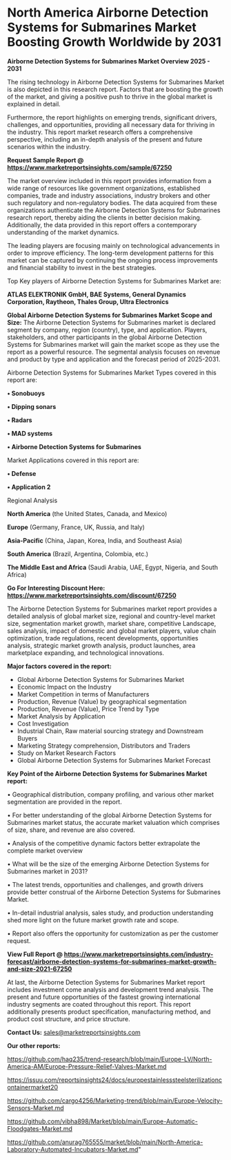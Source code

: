 # North America Airborne Detection Systems for Submarines Market Boosting Growth Worldwide by 2031

<Strong> Airborne Detection Systems for Submarines Market Overview 2025 - 2031</strong>

The rising technology in Airborne Detection Systems for Submarines Market is also depicted in this research report. Factors that are boosting the growth of the market, and giving a positive push to thrive in the global market is explained in detail.

Furthermore, the report highlights on emerging trends, significant drivers, challenges, and opportunities, providing all necessary data for thriving in the industry. This report market research offers a comprehensive perspective, including an in-depth analysis of the present and future scenarios within the industry.

<strong>Request Sample Report @ <a href=https://www.marketreportsinsights.com/sample/67250>https://www.marketreportsinsights.com/sample/67250</a></strong>

The market overview included in this report provides information from a wide range of resources like government organizations, established companies, trade and industry associations, industry brokers and other such regulatory and non-regulatory bodies. The data acquired from these organizations authenticate the Airborne Detection Systems for Submarines research report, thereby aiding the clients in better decision making. Additionally, the data provided in this report offers a contemporary understanding of the market dynamics.

The leading players are focusing mainly on technological advancements in order to improve efficiency. The long-term development patterns for this market can be captured by continuing the ongoing process improvements and financial stability to invest in the best strategies.

Top Key players of Airborne Detection Systems for Submarines Market are:

<strong>ATLAS ELEKTRONIK GmbH, BAE Systems, General Dynamics Corporation, Raytheon, Thales Group, Ultra Electronics</strong>

<strong><b>Global Airborne Detection Systems for Submarines Market Scope and Size:</b></strong>
The Airborne Detection Systems for Submarines market is declared segment by company, region (country), type, and application. Players, stakeholders, and other participants in the global Airborne Detection Systems for Submarines market will gain the market scope as they use the report as a powerful resource. The segmental analysis focuses on revenue and product by type and application and the forecast period of 2025-2031.

Airborne Detection Systems for Submarines Market Types covered in this report are:

<strong>• Sonobuoys

• Dipping sonars

• Radars

• MAD systems

• Airborne Detection Systems for Submarines</strong>

Market Applications covered in this report are:

<strong>• Defense

• Application 2</strong> 

Regional Analysis

<strong>North America</strong> (the United States, Canada, and Mexico)

<strong>Europe</strong> (Germany, France, UK, Russia, and Italy)

<strong>Asia-Pacific</strong> (China, Japan, Korea, India, and Southeast Asia)

<strong>South America</strong> (Brazil, Argentina, Colombia, etc.)

<strong>The Middle East and Africa</strong> (Saudi Arabia, UAE, Egypt, Nigeria, and South Africa)

<strong>Go For Interesting Discount Here: <a href=https://www.marketreportsinsights.com/discount/67250>https://www.marketreportsinsights.com/discount/67250</a></strong>

The Airborne Detection Systems for Submarines market report provides a detailed analysis of global market size, regional and country-level market size, segmentation market growth, market share, competitive Landscape, sales analysis, impact of domestic and global market players, value chain optimization, trade regulations, recent developments, opportunities analysis, strategic market growth analysis, product launches, area marketplace expanding, and technological innovations.

<strong><b>Major factors covered in the report:</b></strong>
<ul>
  <li>Global Airborne Detection Systems for Submarines Market </li>
  <li>Economic Impact on the Industry</li>
  <li>Market Competition in terms of Manufacturers</li>
  <li>Production, Revenue (Value) by geographical segmentation</li>
  <li>Production, Revenue (Value), Price Trend by Type</li>
  <li>Market Analysis by Application</li>
  <li>Cost Investigation</li>
  <li>Industrial Chain, Raw material sourcing strategy and Downstream Buyers</li>
  <li>Marketing Strategy comprehension, Distributors and Traders</li>
  <li>Study on Market Research Factors</li>
  <li>Global Airborne Detection Systems for Submarines Market Forecast</li>
</ul>

<strong><b>Key Point of the Airborne Detection Systems for Submarines Market report:</b></strong>

• Geographical distribution, company profiling, and various other market segmentation are provided in the report.

• For better understanding of the global Airborne Detection Systems for Submarines market status, the accurate market valuation which comprises of size, share, and revenue are also covered.

• Analysis of the competitive dynamic factors better extrapolate the complete market overview

• What will be the size of the emerging Airborne Detection Systems for Submarines market in 2031?

• The latest trends, opportunities and challenges, and growth drivers provide better construal of the Airborne Detection Systems for Submarines Market.

• In-detail industrial analysis, sales study, and production understanding shed more light on the future market growth rate and scope.

• Report also offers the opportunity for customization as per the customer request.

<strong><b>View Full Report @ <a href=https://www.marketreportsinsights.com/industry-forecast/airborne-detection-systems-for-submarines-market-growth-and-size-2021-67250>https://www.marketreportsinsights.com/industry-forecast/airborne-detection-systems-for-submarines-market-growth-and-size-2021-67250</a></b></strong>


At last, the Airborne Detection Systems for Submarines Market report includes investment come analysis and development trend analysis. The present and future opportunities of the fastest growing international industry segments are coated throughout this report. This report additionally presents product specification, manufacturing method, and product cost structure, and price structure.

<strong>Contact Us:</strong>
sales@marketreportsinsights.com

<strong>Our other reports:</strong>

<a href=https://github.com/haq235/trend-research/blob/main/Europe-LV/North-America-AM/Europe-Pressure-Relief-Valves-Market.md>https://github.com/haq235/trend-research/blob/main/Europe-LV/North-America-AM/Europe-Pressure-Relief-Valves-Market.md</a>

<a href=https://issuu.com/reportsinsights24/docs/europestainlesssteelsterilizationcontainermarket20>https://issuu.com/reportsinsights24/docs/europestainlesssteelsterilizationcontainermarket20</a>

<a href=https://github.com/cargo4256/Marketing-trend/blob/main/Europe-Velocity-Sensors-Market.md>https://github.com/cargo4256/Marketing-trend/blob/main/Europe-Velocity-Sensors-Market.md</a>

<a href=https://github.com/vibha898/Market/blob/main/Europe-Automatic-Floodgates-Market.md>https://github.com/vibha898/Market/blob/main/Europe-Automatic-Floodgates-Market.md</a>

<a href=https://github.com/anurag765555/market/blob/main/North-America-Laboratory-Automated-Incubators-Market.md>https://github.com/anurag765555/market/blob/main/North-America-Laboratory-Automated-Incubators-Market.md</a>"
